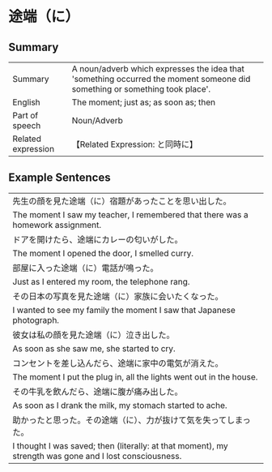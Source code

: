 # 途端（に）

## Summary

<table><tr>   <td>Summary</td>   <td>A noun/adverb which expresses the idea that 'something occurred the moment someone did something or something took place'.</td></tr><tr>   <td>English</td>   <td>The moment; just as; as soon as; then</td></tr><tr>   <td>Part of speech</td>   <td>Noun/Adverb</td></tr><tr>   <td>Related expression</td>   <td>【Related Expression: と同時に】</td></tr></table>

## Example Sentences

<table><tr><td>先生の顔を見た途端（に）宿題があったことを思い出した。</td></tr><tr><td>The moment I saw my teacher, I remembered that there was a homework assignment.</td></tr><tr><td>ドアを開けたら、途端にカレーの匂いがした。</td></tr><tr><td>The moment I opened the door, I smelled curry.</td></tr><tr><td>部屋に入った途端（に）電話が鳴った。</td></tr><tr><td>Just as I entered my room, the telephone rang.</td></tr><tr><td>その日本の写真を見た途端（に）家族に会いたくなった。</td></tr><tr><td>I wanted to see my family the moment I saw that Japanese photograph.</td></tr><tr><td>彼女は私の顔を見た途端（に）泣き出した。</td></tr><tr><td>As soon as she saw me, she started to cry.</td></tr><tr><td>コンセントを差し込んだら、途端に家中の電気が消えた。</td></tr><tr><td>The moment I put the plug in, all the lights went out in the house.</td></tr><tr><td>その牛乳を飲んだら、途端に腹が痛み出した。</td></tr><tr><td>As soon as I drank the milk, my stomach started to ache.</td></tr><tr><td>助かったと思った。その途端（に）、力が抜けて気を失ってしまった。</td></tr><tr><td>I thought I was saved; then (literally: at that moment), my strength was gone and I lost consciousness.</td></tr></table>

